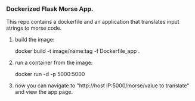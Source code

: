 ### Dockerized Flask Morse App. ###

This repo contains a dockerfile and an application that translates input strings to morse code.


1. build the image:

    docker build -t image/name:tag -f Dockerfile_app .

2. run a container from the image:

    docker run -d -p 5000:5000

3. now you can navigate to "http://host IP:5000/morse/value to translate" and view the app page.
